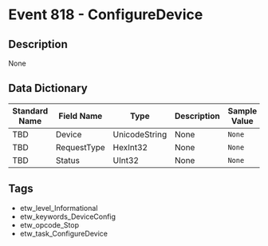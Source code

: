 # Event 818 - ConfigureDevice

## Description
None

## Data Dictionary
|Standard Name|Field Name|Type|Description|Sample Value|
|---|---|---|---|---|
|TBD|Device|UnicodeString|None|`None`|
|TBD|RequestType|HexInt32|None|`None`|
|TBD|Status|UInt32|None|`None`|

## Tags
* etw_level_Informational
* etw_keywords_DeviceConfig
* etw_opcode_Stop
* etw_task_ConfigureDevice